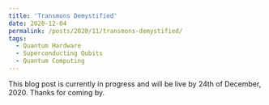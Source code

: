 ```yaml
---
title: 'Transmons Demystified'
date: 2020-12-04
permalink: /posts/2020/11/transmons-demystified/
tags:
  - Quantum Hardware
  - Superconducting Qubits
  - Quantum Computing
---
```



This blog post is currently in progress and will be live by 24th of December, 2020. Thanks for coming by.
